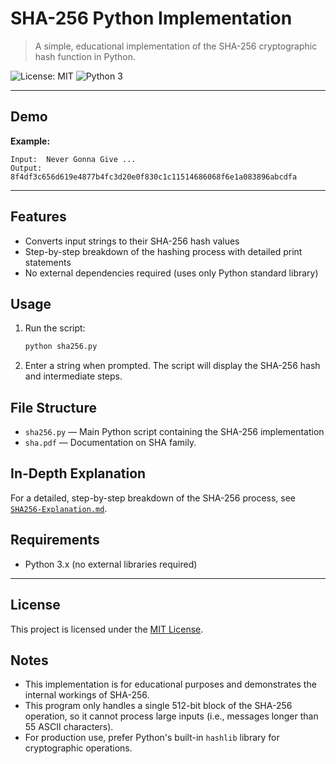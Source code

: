 # SHA-256 Python Implementation

> A simple, educational implementation of the SHA-256 cryptographic hash function in Python.

![License: MIT](https://img.shields.io/badge/License-MIT-yellow.svg)
![Python 3](https://img.shields.io/badge/python-3-blue.svg)

---

## Demo

**Example:**

```
Input:  Never Gonna Give ...
Output:  8f4df3c656d619e4877b4fc3d20e0f830c1c11514686068f6e1a083896abcdfa
```

---

## Features
- Converts input strings to their SHA-256 hash values
- Step-by-step breakdown of the hashing process with detailed print statements
- No external dependencies required (uses only Python standard library)

## Usage
1. Run the script:
   ```bash
   python sha256.py
   ```
2. Enter a string when prompted. The script will display the SHA-256 hash and intermediate steps.

## File Structure
- `sha256.py` — Main Python script containing the SHA-256 implementation
- `sha.pdf` — Documentation on SHA family.

## In-Depth Explanation

For a detailed, step-by-step breakdown of the SHA-256 process, see [`SHA256-Explanation.md`](./SHA256-Explanation.md).

## Requirements
- Python 3.x (no external libraries required)

---

## License

This project is licensed under the [MIT License](./LICENSE).

## Notes
- This implementation is for educational purposes and demonstrates the internal workings of SHA-256.
- This program only handles a single 512-bit block of the SHA-256 operation, so it cannot process large inputs (i.e., messages longer than 55 ASCII characters).
- For production use, prefer Python's built-in `hashlib` library for cryptographic operations.
